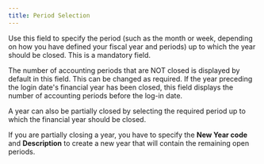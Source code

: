 ```yaml
---
title: Period Selection
---
```



Use this field to specify the period (such as the month or week, depending  on how you have defined your fiscal year and periods) up to which the  year should be closed. This is a mandatory field.


The number of accounting periods that are NOT closed is displayed by  default in this field. This can be changed as required. If the year preceding  the login date's financial year has been closed, this field displays the  number of accounting periods before the log-in date.


A year can also be partially closed by selecting the required period  up to which the financial year should be closed.


If you are partially closing a year, you have to specify the **New 
 Year code** and **Description** to  create a new year that will contain the remaining open periods.

